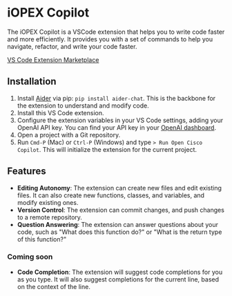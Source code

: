 # iOPEX Copilot

The iOPEX Copilot is a VSCode extension that helps you to write code faster and more efficiently. It provides you with a set of commands to help you navigate, refactor, and write your code faster.

[VS Code Extension Marketplace](https://marketplace.visualstudio.com/items?itemName=iOPEX.iopex-copilot)

## Installation
1. Install [Aider](https://github.com/paul-gauthier/aider) via pip: `pip install aider-chat`. This is the backbone for the extension to understand and modify code.
2. Install this VS Code extension.
3. Configure the extension variables in your VS Code settings, adding your OpenAI API key. You can find your API key in your [OpenAI dashboard](https://platform.openai.com/api-keys).
4. Open a project with a Git repository.
5. Run `Cmd-P` (Mac) or `Ctrl-P` (Windows) and type `> Run Open Cisco Copilot`. This will initialize the extension for the current project.

## Features

- **Editing Autonomy**: The extension can create new files and edit existing files. It can also create new functions, classes, and variables, and modify existing ones.
- **Version Control**: The extension can commit changes, and push changes to a remote repository.
- **Question Answering**: The extension can answer questions about your code, such as "What does this function do?" or "What is the return type of this function?"

### Coming soon
- **Code Completion**: The extension will suggest code completions for you as you type. It will also suggest completions for the current line, based on the context of the line.